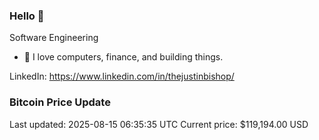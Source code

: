 ### Hello 🤙  

Software Engineering

- 🔭 I love computers, finance, and building things.
  
LinkedIn: https://www.linkedin.com/in/thejustinbishop/  













































































































































































































































































































































































































































































































































































































































































































































































































































































































































































### Bitcoin Price Update
Last updated: 2025-08-15 06:35:35 UTC
Current price: $119,194.00 USD
